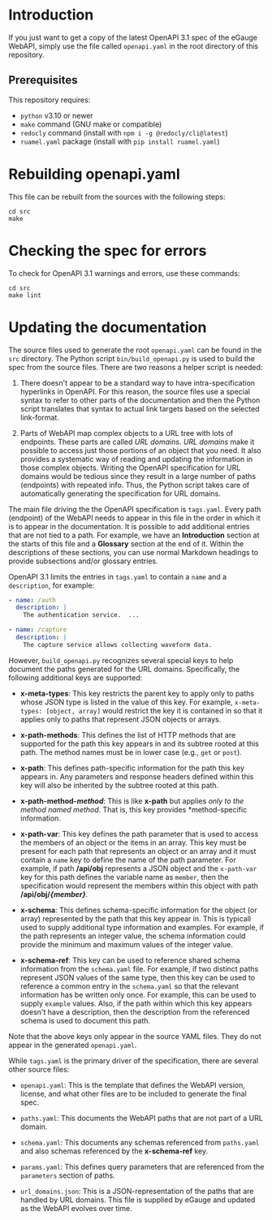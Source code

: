 # Introduction

If you just want to get a copy of the latest OpenAPI 3.1 spec of the
eGauge WebAPI, simply use the file called `openapi.yaml` in the root
directory of this repository.

## Prerequisites

This repository requires:

 * `python` v3.10 or newer
 * `make` command (GNU make or compatible)
 * `redocly` command (install with `npm i -g @redocly/cli@latest`)
 * `ruamel.yaml` package (install with `pip install ruamel.yaml`)

# Rebuilding openapi.yaml

This file can be rebuilt from the sources with the following steps:

```
cd src
make
```

# Checking the spec for errors

To check for OpenAPI 3.1 warnings and errors, use these commands:

```
cd src
make lint
```

# Updating the documentation

The source files used to generate the root `openapi.yaml` can be found
in the `src` directory.  The Python script `bin/build_openapi.py` is
used to build the spec from the source files.  There are two reasons a
helper script is needed:

 1. There doesn't appear to be a standard way to have
    intra-specification hyperlinks in OpenAPI.  For this reason, the
    source files use a special syntax to refer to other parts of the
    documentation and then the Python script translates that syntax to
    actual link targets based on the selected link-format.

 1. Parts of WebAPI map complex objects to a URL tree with lots of
    endpoints.  These parts are called _URL domains_.  _URL domains_
    make it possible to access just those portions of an object that
    you need.  It also provides a systematic way of reading and
    updating the information in those complex objects.  Writing the
    OpenAPI specification for URL domains would be tedious since they
    result in a large number of paths (endpoints) with repeated info.
    Thus, the Python script takes care of automatically generating the
    specification for URL domains.

The main file driving the the OpenAPI specification is `tags.yaml`.
Every path (endpoint) of the WebAPI needs to appear in this file in
the order in which it is to appear in the documentation.  It is
possible to add additional entries that are not tied to a path.  For
example, we have an **Introduction** section at the starts of this
file and a **Glossary** section at the end of it.  Within the
descriptions of these sections, you can use normal Markdown headings
to provide subsections and/or glossary entries.

OpenAPI 3.1 limits the entries in `tags.yaml` to contain a `name` and
a `description`, for example:

```yaml
- name: /auth
  description: |
    The authentication service.  ...

- name: /capture
  description: |
    The capture service allows collecting waveform data.
```

However, `build_openapi.py` recognizes several special keys to help
document the paths generated for the URL domains.  Specifically, the
following additional keys are supported:

 * **x-meta-types**: This key restricts the parent key to apply only
   to paths whose JSON type is listed in the value of this key.  For
   example, `x-meta-types: [object, array]` would restrict the key it
   is contained in so that it applies only to paths that represent
   JSON objects or arrays.

 * **x-path-methods**: This defines the list of HTTP methods that are
   supported for the path this key appears in and its subtree rooted
   at this path.  The method names must be in lower case (e.g., `get`
   or `post`).

 * **x-path**: This defines path-specific information for the path
   this key appears in.  Any parameters and response headers defined
   within this key will also be inherited by the subtree rooted at
   this path.

 * **x-path-method-_method_**: This is like **x-path** but applies
   *only to the method named method*.  That is, this key provides
   *method-specific information.

 * **x-path-var**: This key defines the path parameter that is used to
   access the members of an object or the items in an array.  This key
   must be present for each path that represents an object or an array
   and it must contain a `name` key to define the name of the path
   parameter.  For example, if path **/api/obj** represents a JSON
   object and the `x-path-var` key for this path defines the variable
   name as `member`, then the specification would represent the
   members within this object with path **/api/obj/_{member}_**.

 * **x-schema**: This defines schema-specific information for the
   object (or array) represented by the path that this key appear in.
   This is typicall used to supply additional type information and
   examples.  For example, if the path represents an integer value,
   the schema information could provide the minimum and maximum values
   of the integer value.

 * **x-schema-ref**: This key can be used to reference shared schema
   information from the `schema.yaml` file.  For example, if two
   distinct paths represent JSON values of the same type, then this
   key can be used to reference a common entry in the `schema.yaml` so
   that the relevant information has be written only once.  For
   example, this can be used to supply `example` values.  Also, if the
   path within which this key appears doesn't have a description, then
   the description from the referenced schema is used to document this
   path.

Note that the above keys only appear in the source YAML files.  They
do not appear in the generated `openapi.yaml`.

While `tags.yaml` is the primary driver of the specification, there
are several other source files:

 * `openapi.yaml`: This is the template that defines the WebAPI
   version, license, and what other files are to be included to
   generate the final spec.

 * `paths.yaml`: This documents the WebAPI paths that are not part of
   a URL domain.

 * `schema.yaml`: This documents any schemas referenced from
   `paths.yaml` and also schemas referenced by the **x-schema-ref**
   key.

 * `params.yaml`: This defines query parameters that are referenced
   from the `parameters` section of paths.

 * `url_domains.json`: This is a JSON-representation of the paths that
   are handled by URL domains.  This file is supplied by eGauge and
   updated as the WebAPI evolves over time.
